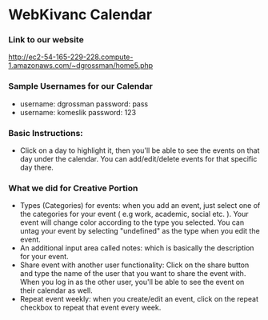 # WebKivanc Calendar
### Link to our website
<http://ec2-54-165-229-228.compute-1.amazonaws.com/~dgrossman/home5.php>

### Sample Usernames for our Calendar

- username: dgrossman password: pass
- username: komeslik password: 123

### Basic Instructions:
- Click on a day to highlight it, then you'll be able to see the events on that day under the calendar. You can add/edit/delete events for that specific day there.
### What we did for Creative Portion
  - Types (Categories) for events: when you add an event, just select one of the categories for your event ( e.g work, academic, social etc. ). Your event will change color according to the type you selected. You can untag your event by selecting "undefined" as the type when you edit the event.
  - An additional input area called notes: which is basically the description for your event.
  - Share event with another user functionality: Click on the share button and type the name of the user that you want to share the event with. When you log in as the other user, you'll be able to see the event on their calendar as well.
  - Repeat event weekly: when you create/edit an event, click on the repeat checkbox to repeat that event every week.